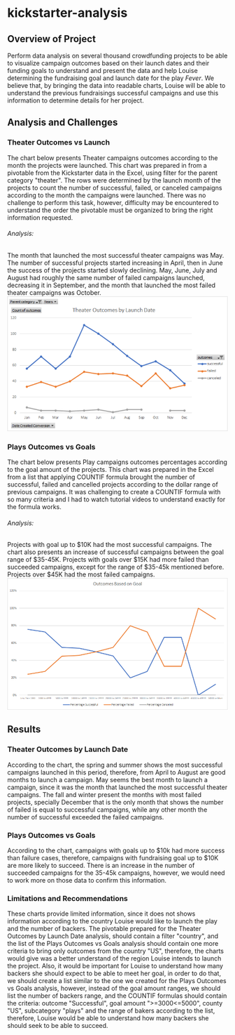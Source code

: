 # kickstarter-analysis

## Overview of Project
Perform data analysis on several thousand crowdfunding projects to be able to visualize campaign outcomes based on their launch dates and their funding goals to understand and present the data and help Louise determining the fundraising goal and launch date for the play *Fever*. We believe that, by bringing the data into readable charts, Louise will be able to understand the previous fundraisings successful campaigns and use this information to determine details for her project.

## Analysis and Challenges

### Theater Outcomes vs Launch
The chart below presents Theater campaigns outcomes according to the month the projects were launched.
This chart was prepared in from a pivotable from the Kickstarter data in the Excel, using filter for the parent category "theater". The rows were determined by the launch month of the projects to count the number of successful, failed, or canceled campaigns according to the month the campaigns were launched. There was no challenge to perform this task, however, difficulty may be encountered to understand the order the pivotable must be organized to bring the right information requested.
###### Analysis:
The month that launched the most successful theater campaigns was May. The number of successful projects started increasing in April, then in June the success of the projects started slowly declining.
May, June, July and August had roughly the same number of failed campaigns launched, decreasing it in September, and the month that launched the most failed theater campaigns was October.
![This is an image](Theater_Outcomes_vs_Launch.png)

### Plays Outcomes vs Goals
The chart below presents Play campaigns outcomes percentages according to the goal amount of the projects.
This chart was prepared in the Excel from a list that applying COUNTIF formula brought the number of successful, failed and cancelled projects according to the dollar range of previous campaigns. It was challenging to create a COUNTIF formula with so many criteria and I had to watch tutorial videos to understand exactly for the formula works.
###### Analysis:
Projects with goal up to $10K had the most successful campaigns. The chart also presents an increase of successful campaigns between the goal range of $35-45K.
Projects with goals over $15K had more failed than succeeded campaigns, except for the range of $35-45k mentioned before. Projects over $45K had the most failed campaigns.
![This is an image](Outcomes_vs_Goals.png)

## Results
### Theater Outcomes by Launch Date
According to the chart, the spring and summer shows the most successful campaigns launched in this period, therefore, from April to August are good months to launch a campaign. May seems the best month to launch a campaign, since it was the month that launched the most successful theater campaigns. The fall and winter present the months with most failed projects, specially December that is the only month that shows the number of failed is equal to successful campaigns, while any other month the number of successful exceeded the failed campaigns.

### Plays Outcomes vs Goals
According to the chart, campaigns with goals up to $10k had more success than failure cases, therefore, campaigns with fundraising goal up to $10K are more likely to succeed. There is an increase in the number of succeeded campaigns for the 35-45k campaigns, however, we would need to work more on those data to confirm this information. 

### Limitations and Recommendations
These charts provide limited information, since it does not shows information according to the country Louise would like to launch the play and the number of backers.
The pivotable prepared for the Theater Outcomes by Launch Date analysis, should contain a filter "country", and the list of the Plays Outcomes vs Goals analysis should contain one more criteria to bring only outcomes from the country "US", therefore, the charts would give was a better understand of the region Louise intends to launch the project.
Also, it would be important for Louise to understand how many backers she should expect to be able to meet her goal, in order to do that, we should create a list similar to the one we created for the Plays Outcomes vs Goals analysis, however, instead of the goal amount ranges, we should list the number of backers range, and the COUNTIF formulas should contain the criteria: outcome "Successful", goal amount ">=3000<=5000", county "US", subcategory "plays" and the range of bakers according to the list, therefore, Louise would be able to understand how many backers she should seek to be able to succeed.

